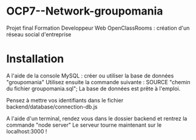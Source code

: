 # OCP7--Network-groupomania
Projet final Formation Developpeur Web OpenClassRooms : création d'un réseau social d'entreprise

# Installation 
A l'aide de la console MySQL :
créer ou utiliser la base de données "groupomania"
Utilisez ensuite la commande suivante : SOURCE "chemin du fichier groupomania.sql";
La base de données est prête à l'emploi.

Pensez à mettre vos identifiants dans le fichier backend/database/connection-db.js

A l'aide d'un terminal, rendez vous dans le dossier backend et rentrez la commande "node server"
Le serveur tourne maintenant sur le localhost:3000 !
